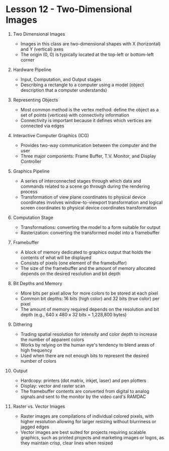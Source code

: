 # Lesson 12 - Two-Dimensional Images

1. Two Dimensional Images
   - Images in this class are two-dimensional shapes with X (horizontal) and Y (vertical) axes
   - The origin (0, 0) is typically located at the top-left or bottom-left corner

2. Hardware Pipeline
   - Input, Computation, and Output stages
   - Describing a rectangle to a computer using a model (object description that a computer understands)

3. Representing Objects
   - Most common method is the vertex method: define the object as a set of points (vertices) with connectivity information
   - Connectivity is important because it defines which vertices are connected via edges

4. Interactive Computer Graphics (ICG)
   - Provides two-way communication between the computer and the user
   - Three major components: Frame Buffer, T.V. Monitor, and Display Controller

5. Graphics Pipeline
   - A series of interconnected stages through which data and commands related to a scene go through during the rendering process
   - Transformation of view plane coordinates to physical device coordinates involves window-to-viewport transformation and logical screen coordinates to physical device coordinates transformation

6. Computation Stage
   - Transformations: converting the model to a form suitable for output
   - Rasterization: converting the transformed model into a framebuffer

7. Framebuffer
   - A block of memory dedicated to graphics output that holds the contents of what will be displayed
   - Consists of pixels (one element of the framebuffer)
   - The size of the framebuffer and the amount of memory allocated depends on the desired resolution and bit depth

8. Bit Depths and Memory
   - More bits per pixel allow for more colors to be stored at each pixel
   - Common bit depths: 16 bits (high color) and 32 bits (true color) per pixel
   - The amount of memory required depends on the resolution and bit depth (e.g., 640 x 480 x 32 bits = 1,228,800 bytes)

9. Dithering
   - Trading spatial resolution for intensity and color depth to increase the number of apparent colors
   - Works by relying on the human eye's tendency to blend areas of high frequency
   - Used when there are not enough bits to represent the desired number of colors

10. Output
    - Hardcopy: printers (dot matrix, inkjet, laser) and pen plotters
    - Display: vector and raster scan
    - The framebuffer contents are converted from digital to analog signals and sent to the monitor by the video card's RAMDAC

11. Raster vs. Vector Images
    - Raster images are compilations of individual colored pixels, with higher resolution allowing for larger resizing without blurriness or jagged edges
    - Vector images are best suited for projects requiring scalable graphics, such as printed projects and marketing images or logos, as they maintain crisp, clear lines when resized

